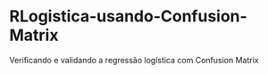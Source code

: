 # RLogistica-usando-Confusion-Matrix
Verificando e validando a regressão logística com Confusion Matrix

